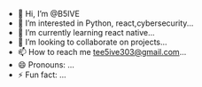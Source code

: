 - 👋 Hi, I’m @B5IVE
- 👀 I’m interested in Python, react,cybersecurity...
- 🌱 I’m currently learning react native...
- 💞️ I’m looking to collaborate on projects...
- 📫 How to reach me tee5ive303@gmail.com...
- 😄 Pronouns: ...
- ⚡ Fun fact: ...

<!---
B5IVE/B5IVE is a ✨ special ✨ repository because its `README.md` (this file) appears on your GitHub profile.
You can click the Preview link to take a look at your changes.
--->
